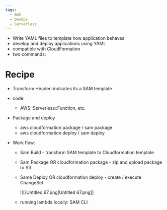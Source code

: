 ```yaml
---
tags:
  - AWS
  - DevOps
  - Serverless
---
```

- Write YAML files to template how application behaves
- develop and deploy applications using YAML
- compatible with CloudFormation
- two commands:

# Recipe

- Transform Header: indicates its a SAM template
- code:
    - AWS::Serverless::Function, etc.
- Package and deploy
    - aws cloudformation package / sam package
    - aws cloudformation deploy / sam deploy
- Work flow:
    
    - Sam Build - transform SAM template to Cloudformation template
    - Sam Package OR cloudformation package - zip and upload package to S3
    - Same Deploy OR cloudformation deploy - create / execute ChangeSet
        
        ![[/Untitled 67.png|Untitled 67.png]]
        
    - running lambda locally: SAM CLI